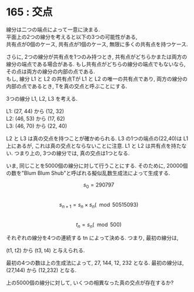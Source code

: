 # 165 : 交点

線分は二つの端点によって一意に決まる.  
平面上の2つの線分を考えると以下の3つの可能性がある,  
共有点が0個のケース, 共有点が1個のケース, 無限に多くの共有点を持つケース.

さらに, 2つの線分が共有点を1つのみ持つとき, 共有点がどちらかまたは両方の線分の端点である場合がある. もし共有点がどちらの線分の端点でもないなら, その点は両方の線分の内部の点である.  
もし, 線分 L1 と L2 の共有点Tが L1 と L2 の唯一の共有点であり, 両方の線分の内部の点であるとき, Tを真の交点と呼ぶことにする.

3つの線分 L1, L2, L3 を考える.

L1: \(27, 44\) から \(12, 32\)  
L2: \(46, 53\) から \(17, 62\)  
L3: \(46, 70\) から \(22, 40\)

L2 と L3 は真の交点を持つことが確かめられる. L3 の1つの端点の\(22,40\)は L1 上にあるが, これは真の交点とならないことに注意. L1 と L2 は共有点を持たない. つまり上の, 3つの線分では, 真の交点は1つとなる.

いま, 同じことを5000個の線分に対して行うことにする. そのために, 20000個の数を"Blum Blum Shub"と呼ばれる擬似乱数生成法によって生成する.

$$s_0 = 290797$$  
$$s_{n+1} = s_n × s_n (\mod 50515093)$$  
$$t_n = s_n (\mod 500)$$

それぞれの線分を4つの連続する tn によって決める. つまり, 最初の線分は,

\(t1, t2\) から \(t3, t4\) と与えられる.

最初の4つの数は上の生成法によって, 27, 144, 12, 232 となる. 最初の線分は, \(27,144\) から \(12,232\) となる.

上の5000個の線分に対して, いくつの相異なった真の交点が存在するか?

